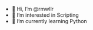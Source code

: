- 👋 Hi, I’m @rmwllr
- 👀 I’m interested in Scripting
- 🌱 I’m currently learning Python

<!---
rmwllr/rmwllr is a ✨ special ✨ repository because its `README.md` (this file) appears on your GitHub profile.
You can click the Preview link to take a look at your changes.
--->
